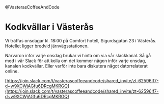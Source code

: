@VasterasCoffeeAndCode

# Kodkvällar i Västerås

Vi träffas onsdagar kl. 18:00 på Comfort hotell, Sigurdsgatan 23 i Västerås. Hotellet ligger bredvid järnvägsstationen.

Närvaron inför varje onsdag brukar vi hinta om via vår slackkanal. Så gå med i vår Slack för att kolla om det kommer någon inför varje onsdag, kanalen kodkvällar. Eller varför inte bara diskutera något datorrelaterat online.

[https://join.slack.com/t/vasterascoffeeandcode/shared_invite/zt-62596lf7-d~w9XCWjAGfu6DRcgMKRGQ](https://join.slack.com/t/vasterascoffeeandcode/shared_invite/zt-62596lf7-d~w9XCWjAGfu6DRcgMKRGQ)
